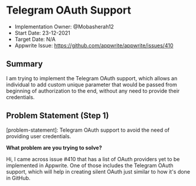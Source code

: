# Telegram OAuth Support

- Implementation Owner: @Mobasherah12
- Start Date: 23-12-2021
- Target Date: N/A
- Appwrite Issue: https://github.com/appwrite/appwrite/issues/410
  

## Summary

[summary]: #summary

I am trying to implement the Telegram OAuth support, which allows an individual to add custom unique parameter that would be passed from beginning of authorization to the end, without any need to provide their credentials.


## Problem Statement (Step 1)

[problem-statement]: Telegram OAuth support to avoid the need of providing user credentials.

**What problem are you trying to solve?**

Hi, I came across issue #410 that has a list of OAuth providers yet to be implemented in Appwrite. One of those includes the Telegram OAuth support, which will help in creating silent OAuth just similar to how it's done in GitHub.


